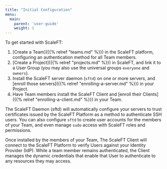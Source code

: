 ```yaml
---
title: "Initial Configuration"
menu:
  main:
    parent: 'user-guide'
    weight: 1
---
```


To get started with ScaleFT:

1. [Create a Team]({{% relref "teams.md" %}}) in the ScaleFT platform, configuring an authentication method for all Team members.
2. [Create a Project]({{% relref "projects.md" %}}) in ScaleFT, and link it to a User Group (you may also use the universal groups `everyone` and `owners`).
3. Install the ScaleFT server daemon (`sftd`) on one or more servers, and [enroll those servers]({{% relref "enrolling-a-server.md" %}}) in your Project.
4. Have Team members install the ScaleFT Client and [enroll their Clients]({{% relref "enrolling-a-client.md" %}}) in your Team.

The ScaleFT Daemon (sftd) will automatically configure your servers to trust certificates issued by the ScaleFT Platform as a method to authenticate SSH users. You can also configure `sftd` to create user accounts for the members of your Team, and even manage `sudo` access with ScaleFT roles and permissions.

Once installed by the members of your Team, The ScaleFT Client will connect to the ScaleFT Platform to verify Users against your Identity Provider (IdP). While a team member remains authenticated, the Client manages the dynamic credentials that enable that User to authenticate to any resources they may access.
